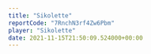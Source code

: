 ```yaml
---
title: "Sikolette"
reportCode: "7RnchN3rf4Zw6Pbm"
player: "Sikolette"
date: 2021-11-15T21:50:09.524000+00:00
---
```

